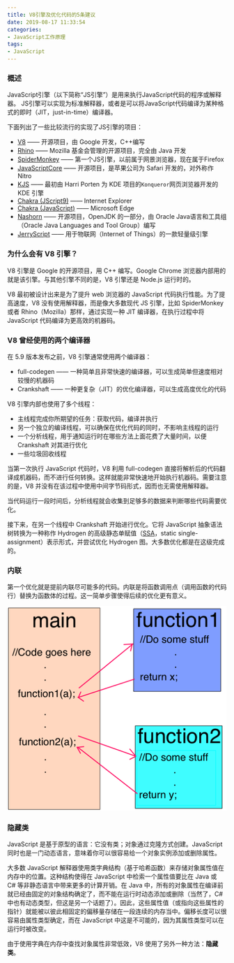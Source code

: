```yaml
---
title: V8引擎及优化代码的5条建议
date: 2019-08-17 11:33:54
categories: 
- JavaScript工作原理
tags:
- JavaScript
---
```

### 概述
JavaScript引擎（以下简称“JS引擎”）是用来执行JavaScript代码的程序或解释器。
JS引擎可以实现为标准解释器，或者是可以将JavaScript代码编译为某种格式的即时（JIT，just-in-time）编译器。

下面列出了一些比较流行的实现了JS引擎的项目：
* [V8](https://en.wikipedia.org/wiki/V8_%28JavaScript_engine%29) —— 开源项目，由 Google 开发，C++编写
* [Rhino](https://en.wikipedia.org/wiki/Rhino_%28JavaScript_engine%29) —— Mozilla 基金会管理的开源项目，完全由 Java 开发
* [SpiderMonkey](https://en.wikipedia.org/wiki/SpiderMonkey_%28JavaScript_engine%29) —— 第一个JS引擎，以前属于网景浏览器，现在属于Firefox
* [JavaScriptCore](https://en.wikipedia.org/wiki/JavaScriptCore) —— 开源项目，是苹果公司为 Safari 开发的，对外称作 Nitro
* [KJS](https://en.wikipedia.org/wiki/KJS_%28KDE%29) —— 最初由 Harri Porten 为  KDE 项目的`Konqueror`网页浏览器开发的 KDE 引擎
* [Chakra (JScript9)](https://en.wikipedia.org/wiki/Chakra_%28JScript_engine%29) —— Internet Explorer
* [Chakra (JavaScript)](https://en.wikipedia.org/wiki/Chakra_%28JavaScript_engine%29) —— Microsoft Edge
* [Nashorn](https://en.wikipedia.org/wiki/Nashorn_%28JavaScript_engine%29) —— 开源项目，OpenJDK 的一部分，由 Oracle Java语言和工具组（Oracle Java Languages and Tool Group）编写
* [JerryScript](https://en.wikipedia.org/wiki/JerryScript) —— 用于物联网（Internet of Things）的一款轻量级引擎

### 为什么会有 V8 引擎？
V8 引擎是 Google 的开源项目，用 C++ 编写。Google Chrome 浏览器内部用的就是该引擎。与其他引擎不同的是，V8 引擎还是 Node.js 运行时的。

V8 最初被设计出来是为了提升 web 浏览器的 JavaScript 代码执行性能。为了提高速度，V8 没有使用解释器，而是像大多数现代 JS 引擎，比如 SpiderMonkey 或者 Rhino（Mozilla）那样，通过实现一种 JIT 编译器，在执行过程中将 JavaScript 代码编译为更高效的机器码。

### V8 曾经使用的两个编译器
在 5.9 版本发布之前，V8 引擎通常使用两个编译器：
* full-codegen —— 一种简单且非常快速的编译器，可以生成简单但速度相对较慢的机器码
* Crankshaft —— 一种更复杂（JIT）的优化编译器，可以生成高度优化的代码

V8 引擎内部也使用了多个线程：
* 主线程完成你所期望的任务：获取代码，编译并执行
* 另一个独立的编译线程，可以确保在优化代码的同时，不影响主线程的运行
* 一个分析线程，用于通知运行时在哪些方法上面花费了大量时间，以便 Crankshaft 对其进行优化
* 一些垃圾回收线程

当第一次执行 JavaScript 代码时，V8 利用 full-codegen 直接将解析后的代码翻译成机器码，而不进行任何转换。这样就能非常快速地开始执行机器码。需要注意的是，V8 并没有在该过程中使用中间字节码形式，因而也无需使用解释器。

当代码运行一段时间后，分析线程就会收集到足够多的数据来判断哪些代码需要优化。

接下来，在另一个线程中 Crankshaft 开始进行优化。它将 JavaScript 抽象语法树转换为一种称作 Hydrogen 的高级静态单赋值（[SSA](https://en.wikipedia.org/wiki/Static_single_assignment_form)，static single-assignment）表示形式，并尝试优化 Hydrogen 图。大多数优化都是在这级完成的。

### 内联
第一个优化就是提前内联尽可能多的代码。内联是将函数调用点（调用函数的代码行）替换为函数体的过程。这一简单步骤使得后续的优化更有意义。

![](/images/how_javascript_works/v8_fun_call.png)

### 隐藏类
JavaScript 是基于原型的语言：它没有类；对象通过克隆方式创建。JavaScript 同时也是一门动态语言，意味着你可以很容易给一个对象实例添加或删除属性。

大多数 JavaScript 解释器使用类字典结构（基于哈希函数）来存储对象属性值在内存中的位置。这种结构使得在 JavaScript 中检索一个属性值要比在 Java 或 C# 等非静态语言中带来更多的计算开销。在 Java 中，所有的对象属性在编译前就已经由固定的对象结构确定了，而不能在运行时动态添加或删除（当然了，C# 中也有动态类型，但这是另一个话题了）。因此，这些属性值（或指向这些属性的指针）就能被以彼此相固定的偏移量存储在一段连续的内存当中。偏移长度可以很容易由属性类型确定，而在 JavaScript 中这是不可能的，因为其属性类型可以在运行时被改变。

由于使用字典在内存中查找对象属性非常低效，V8 使用了另外一种方法：**隐藏类**。